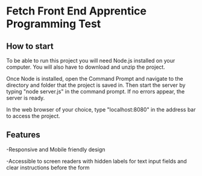 # Fetch Front End Apprentice Programming Test

## How to start

To be able to run this project you will need Node.js installed on your computer. You will also have to download and unzip the project.

Once Node is installed, open the Command Prompt and navigate to the directory and folder that the project is saved in. Then start the server by typing "node server.js" in the command prompt. If no errors appear, the server is ready.

In the web browser of your choice, type "localhost:8080" in the address bar to access the project.

## Features

-Responsive and Mobile friendly design

-Accessible to screen readers with hidden labels for text input fields and clear instructions before the form
